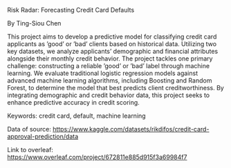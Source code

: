 Risk Radar: Forecasting Credit Card Defaults

By Ting-Siou Chen

This project aims to develop a predictive model for classifying credit card applicants as ’good’ or ’bad’ clients based on historical data. Utilizing two key datasets, we analyze applicants’ demographic and financial attributes alongside their monthly credit behavior. The project tackles one primary challenge: constructing a reliable ’good’ or ’bad’ label through machine learning. We evaluate traditional logistic regression models against advanced machine learning algorithms, including Boosting and Random Forest, to determine the model that best predicts client creditworthiness. By integrating demographic and credit behavior data, this project seeks to enhance predictive accuracy in credit scoring.

Keywords: credit card, default, machine learning

Data of source: https://www.kaggle.com/datasets/rikdifos/credit-card-approval-prediction/data

Link to overleaf: https://www.overleaf.com/project/672811e885d915f3a69984f7
